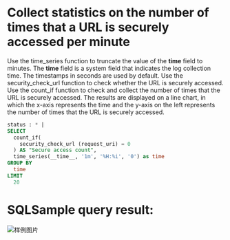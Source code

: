 # Collect statistics on the number of times that a URL is securely accessed per minute

Use the time_series function to truncate the value of the **time** field to minutes. The **time** field is a system field that indicates the log collection time. The timestamps in seconds are used by default. Use the security_check_url function to check whether the URL is securely accessed. Use the count_if function to check and collect the number of times that the URL is securely accessed. The results are displayed on a line chart, in which the x-axis represents the time and the y-axis on the left represents the number of times that the URL is securely accessed.

```SQL
status : * |
SELECT
  count_if(
    security_check_url (request_uri) = 0
  ) AS "Secure access count",
  time_series(__time__, '1m', '%H:%i', '0') as time
GROUP BY
  time
LIMIT
  20
```

# SQLSample query result:

![样例图片](https://img.alicdn.com/tfs/TB1G0ULcyDsXe8jSZR0XXXK6FXa-675-305.png)
